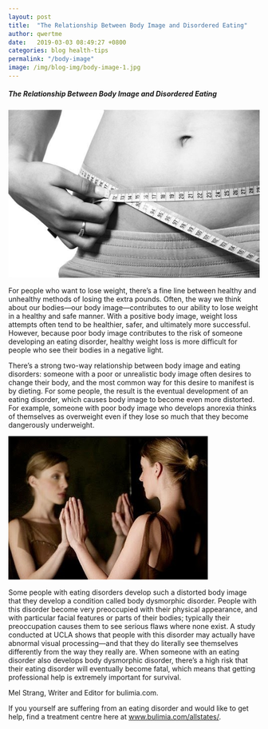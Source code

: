 ```yaml
---
layout: post
title:  "The Relationship Between Body Image and Disordered Eating"
author: qwertme
date:   2019-03-03 08:49:27 +0800
categories: blog health-tips
permalink: "/body-image"
image: /img/blog-img/body-image-1.jpg
---
```



##### The Relationship Between Body Image and Disordered Eating

![image](/img/blog-img/body-image-1.jpg "image-1")

For people who want to lose weight, there’s a fine line between healthy and unhealthy methods of losing the extra pounds. Often, the way we think about our bodies—our body image—contributes to our ability to lose weight in a healthy and safe manner. With a positive body image, weight loss attempts often tend to be healthier, safer, and ultimately more successful. However, because poor body image contributes to the risk of someone developing an eating disorder, healthy weight loss is more difficult for people who see their bodies in a negative light.

There’s a strong two-way relationship between body image and eating disorders: someone with a poor or unrealistic body image often desires to change their body, and the most common way for this desire to manifest is by dieting. For some people, the result is the eventual development of an eating disorder, which causes body image to become even more distorted. For example, someone with poor body image who develops anorexia thinks of themselves as overweight even if they lose so much that they become dangerously underweight.


![image](/img/blog-img/body-image-2.jpg "image-2")

Some people with eating disorders develop such a distorted body image that they develop a condition called body dysmorphic disorder. People with this disorder become very preoccupied with their physical appearance, and with particular facial features or parts of their bodies; typically their preoccupation causes them to see serious flaws where none exist. A study conducted at UCLA shows that people with this disorder may actually have abnormal visual processing—and that they do literally see themselves differently from the way they really are.
When someone with an eating disorder also develops body dysmorphic disorder, there’s a high risk that their eating disorder will eventually become fatal, which means that getting professional help is extremely important for survival.

Mel Strang, Writer and Editor for bulimia.com.

If you yourself are suffering from an eating disorder and would like to get help, find a treatment centre here at www.bulimia.com/allstates/.
